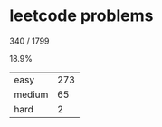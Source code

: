 # leetcode problems

340 / 1799

18.9%

|        |     |
| ------ | --- |
| easy   | 273  |
| medium | 65   |
| hard   | 2   |

